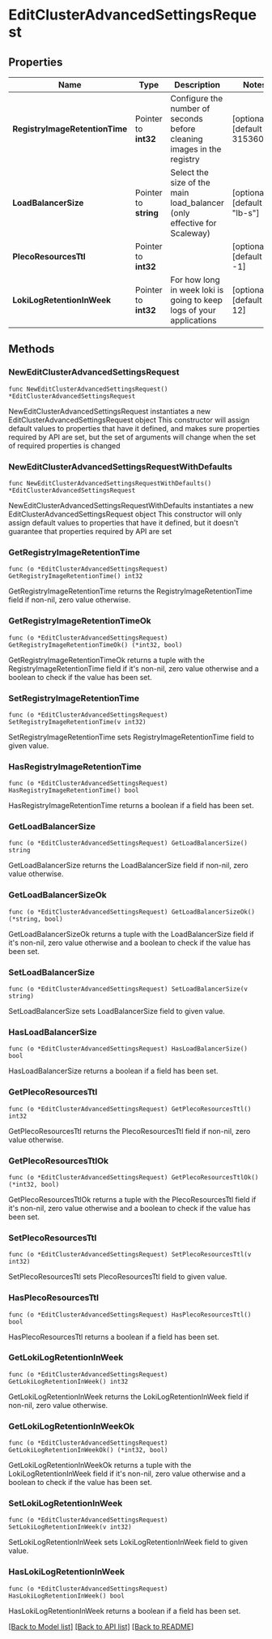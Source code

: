 # EditClusterAdvancedSettingsRequest

## Properties

Name | Type | Description | Notes
------------ | ------------- | ------------- | -------------
**RegistryImageRetentionTime** | Pointer to **int32** | Configure the number of seconds before cleaning images in the registry | [optional] [default to 31536000]
**LoadBalancerSize** | Pointer to **string** | Select the size of the main load_balancer (only effective for Scaleway) | [optional] [default to "lb-s"]
**PlecoResourcesTtl** | Pointer to **int32** |  | [optional] [default to -1]
**LokiLogRetentionInWeek** | Pointer to **int32** | For how long in week loki is going to keep logs of your applications | [optional] [default to 12]

## Methods

### NewEditClusterAdvancedSettingsRequest

`func NewEditClusterAdvancedSettingsRequest() *EditClusterAdvancedSettingsRequest`

NewEditClusterAdvancedSettingsRequest instantiates a new EditClusterAdvancedSettingsRequest object
This constructor will assign default values to properties that have it defined,
and makes sure properties required by API are set, but the set of arguments
will change when the set of required properties is changed

### NewEditClusterAdvancedSettingsRequestWithDefaults

`func NewEditClusterAdvancedSettingsRequestWithDefaults() *EditClusterAdvancedSettingsRequest`

NewEditClusterAdvancedSettingsRequestWithDefaults instantiates a new EditClusterAdvancedSettingsRequest object
This constructor will only assign default values to properties that have it defined,
but it doesn't guarantee that properties required by API are set

### GetRegistryImageRetentionTime

`func (o *EditClusterAdvancedSettingsRequest) GetRegistryImageRetentionTime() int32`

GetRegistryImageRetentionTime returns the RegistryImageRetentionTime field if non-nil, zero value otherwise.

### GetRegistryImageRetentionTimeOk

`func (o *EditClusterAdvancedSettingsRequest) GetRegistryImageRetentionTimeOk() (*int32, bool)`

GetRegistryImageRetentionTimeOk returns a tuple with the RegistryImageRetentionTime field if it's non-nil, zero value otherwise
and a boolean to check if the value has been set.

### SetRegistryImageRetentionTime

`func (o *EditClusterAdvancedSettingsRequest) SetRegistryImageRetentionTime(v int32)`

SetRegistryImageRetentionTime sets RegistryImageRetentionTime field to given value.

### HasRegistryImageRetentionTime

`func (o *EditClusterAdvancedSettingsRequest) HasRegistryImageRetentionTime() bool`

HasRegistryImageRetentionTime returns a boolean if a field has been set.

### GetLoadBalancerSize

`func (o *EditClusterAdvancedSettingsRequest) GetLoadBalancerSize() string`

GetLoadBalancerSize returns the LoadBalancerSize field if non-nil, zero value otherwise.

### GetLoadBalancerSizeOk

`func (o *EditClusterAdvancedSettingsRequest) GetLoadBalancerSizeOk() (*string, bool)`

GetLoadBalancerSizeOk returns a tuple with the LoadBalancerSize field if it's non-nil, zero value otherwise
and a boolean to check if the value has been set.

### SetLoadBalancerSize

`func (o *EditClusterAdvancedSettingsRequest) SetLoadBalancerSize(v string)`

SetLoadBalancerSize sets LoadBalancerSize field to given value.

### HasLoadBalancerSize

`func (o *EditClusterAdvancedSettingsRequest) HasLoadBalancerSize() bool`

HasLoadBalancerSize returns a boolean if a field has been set.

### GetPlecoResourcesTtl

`func (o *EditClusterAdvancedSettingsRequest) GetPlecoResourcesTtl() int32`

GetPlecoResourcesTtl returns the PlecoResourcesTtl field if non-nil, zero value otherwise.

### GetPlecoResourcesTtlOk

`func (o *EditClusterAdvancedSettingsRequest) GetPlecoResourcesTtlOk() (*int32, bool)`

GetPlecoResourcesTtlOk returns a tuple with the PlecoResourcesTtl field if it's non-nil, zero value otherwise
and a boolean to check if the value has been set.

### SetPlecoResourcesTtl

`func (o *EditClusterAdvancedSettingsRequest) SetPlecoResourcesTtl(v int32)`

SetPlecoResourcesTtl sets PlecoResourcesTtl field to given value.

### HasPlecoResourcesTtl

`func (o *EditClusterAdvancedSettingsRequest) HasPlecoResourcesTtl() bool`

HasPlecoResourcesTtl returns a boolean if a field has been set.

### GetLokiLogRetentionInWeek

`func (o *EditClusterAdvancedSettingsRequest) GetLokiLogRetentionInWeek() int32`

GetLokiLogRetentionInWeek returns the LokiLogRetentionInWeek field if non-nil, zero value otherwise.

### GetLokiLogRetentionInWeekOk

`func (o *EditClusterAdvancedSettingsRequest) GetLokiLogRetentionInWeekOk() (*int32, bool)`

GetLokiLogRetentionInWeekOk returns a tuple with the LokiLogRetentionInWeek field if it's non-nil, zero value otherwise
and a boolean to check if the value has been set.

### SetLokiLogRetentionInWeek

`func (o *EditClusterAdvancedSettingsRequest) SetLokiLogRetentionInWeek(v int32)`

SetLokiLogRetentionInWeek sets LokiLogRetentionInWeek field to given value.

### HasLokiLogRetentionInWeek

`func (o *EditClusterAdvancedSettingsRequest) HasLokiLogRetentionInWeek() bool`

HasLokiLogRetentionInWeek returns a boolean if a field has been set.


[[Back to Model list]](../README.md#documentation-for-models) [[Back to API list]](../README.md#documentation-for-api-endpoints) [[Back to README]](../README.md)


